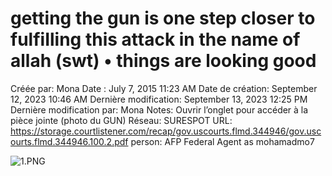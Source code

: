 # getting the gun is one step closer to fulfiIling this attack in the name of allah (swt) • things are looking good

Créée par: Mona
Date : July 7, 2015 11:23 AM
Date de création: September 12, 2023 10:46 AM
Dernière modification: September 13, 2023 12:25 PM
Dernière modification par: Mona
Notes: Ouvrir l’onglet pour accéder à la pièce jointe (photo du GUN)
Réseau: SURESPOT
URL: https://storage.courtlistener.com/recap/gov.uscourts.flmd.344946/gov.uscourts.flmd.344946.100.2.pdf
person: AFP Federal Agent as mohamadmo7

![1.PNG](../../Joshua%E2%80%99s%20personas%20&%20victimes%2047f302c3ee7140169d02d7ecbb1b2b4c/Rushes%20Personas%2026f0f60550004a05bb97f11a02504bf4/Discussions%20AustraliWitness%20AFP%20as%20mohamadmo7%20cac673afa9144236851c5ad8eb0f7499/1.png)